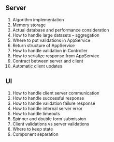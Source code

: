 ## Server
1. Algorithm implementation
1. Memory storage
1. Actual database and performance consideration
1. How to handle large datasets – aggregation
1. Where to put validations in AppService
1. Return structure of AppService
1. How to handle validation in Controller
1. How to serialize response from AppService
1. Contract between server and client
1. Automatic client updates

## UI 
1. How to handle client server communication
1. How to handle successful response
1. How to handle validation failure response
1. How to handle internal server error
1. How to handle timeouts
1. Spinner and double form submission
1. Client validations vs server validations
1. Where to keep state
1. Component separation